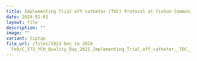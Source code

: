 ```yaml
---
title: Implementing Trial off catheter (TOC) Protocol at Yishun Community Hospital
date: 2024-02-01
layout: file
description: ""
image: ""
variant: tiptap
file_url: /files/2023 Dec to 2024
  Feb/C_573_YCH_Quality_Day_2021_Implementing_Trial_off_catheter__TOC__Protocol.pdf
---
```

